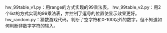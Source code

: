 hw_99table_v1.py：用range的方式实现的99乘法表。 
hw_99table_v2.py：用2个list的方式实现的99乘法表，并控制了逗号的位置使显示效果更好。 
hw_random.py：猜数游戏代码。判断了空字符和0-100以外的数字，但不知道如何判断非数字字符的输入。
